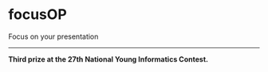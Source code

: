 # focusOP
Focus on your presentation

---
__Third prize at the 27th National Young Informatics Contest.__
